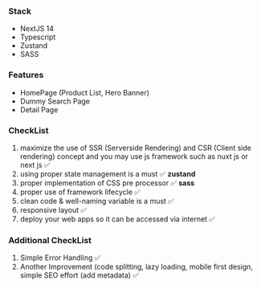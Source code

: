### Stack
- NextJS 14
- Typescript
- Zustand
- SASS

### Features
- HomePage (Product List, Hero Banner)
- Dummy Search Page
- Detail Page

### CheckList
1. maximize the use of SSR (Serverside Rendering) and CSR (Client side rendering) concept and you
may use js framework such as nuxt js or next js ✅
2. using proper state management is a must ✅ **zustand**
3. proper implementation of CSS pre processor ✅ **sass**
4. proper use of framework lifecycle ✅
5. clean code & well-naming variable is a must ✅
6. responsive layout ✅
7. deploy your web apps so it can be accessed via internet ✅

### Additional CheckList
1. Simple Error Handling ✅
2. Another Improvement (code splitting, lazy loading, mobile first design, simple SEO effort (add metadata) ✅
